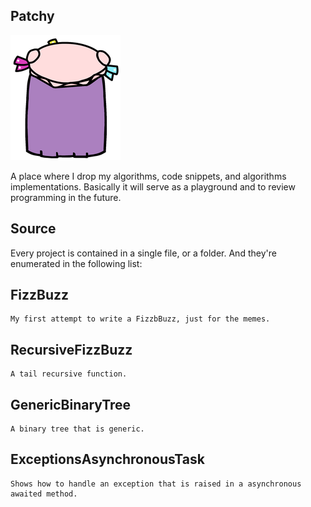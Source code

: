 ## Patchy
![](img/patchy_back.png)

A place where I drop my algorithms, code snippets, and algorithms implementations.
Basically it will serve as a playground and to review programming in the future.

## Source
Every project is contained in a single file, or a folder. And they're enumerated in the following list:

## FizzBuzz
	My first attempt to write a FizzbBuzz, just for the memes.

## RecursiveFizzBuzz
	A tail recursive function.

## GenericBinaryTree
	A binary tree that is generic.

## ExceptionsAsynchronousTask
	Shows how to handle an exception that is raised in a asynchronous awaited method.
